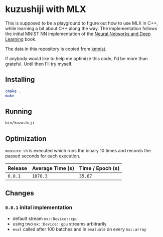 # kuzushiji with MLX

This is supposed to be a playground to figure out how to use MLX in C++, while learning a bit about C++ along the way.
The implementation follows the initial MNIST NN implementation of the [Neural Networks and Deep Learning](http://neuralnetworksanddeeplearning.com) book.

The data in this repository is copied from [kmnist](https://github.com/rois-codh/kmnist).

If anybody would like to help me optimize this code, I'd be more than grateful. Until then I'll try myself.

## Installing

```bash
cmake .
make
```

## Running

```bash
bin/kuzushiji
```

## Optimization

`measure.sh` is executed which runs the binary 10 times and records the passed seconds for each execution.

| Release | Average Time (s) | Time / Epoch (s) |
|---------|------------------|------------------|
| `0.0.1` |     `1070.3`     |      `35.67`     |


## Changes

### `0.0.1` inital implementation
 - default stream `mx::Device::cpu`
 - using two `mx::Device::gpu` streams arbitrarily
 - `eval` called after 100 batches and in `evaluate` on every `mx::array`
